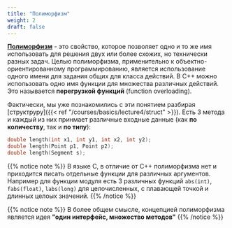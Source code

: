 ```yaml
---
title: "Полиморфизм"
weight: 2
draft: false
---
```


[**Полиморфизм**](https://en.wikipedia.org/wiki/Polymorphism_(computer_science)) - это свойство, которое позволяет одно и то же имя использовать для решения двух или более схожих, но технически разных задач. Целью полиморфизма, применительно к объектно-ориентированному программированию, является использование одного имени для задания общих для класса действий. В С++ можно использовать одно имя функции для множества различных действий. Это называется **перегрузкой функций** (function overloading).

Фактически, мы уже познакомились с эти понятием разбирая [структруру]({{< ref "/courses/basics/lecture4/struct" >}}). Есть 3 метода и каждый из них принмает различные входные данные (как **по количеству**, так и **по типу**):
```cpp
double length(int x1, int y1, int x2, int y2);
double length(Point p1, Point p2);
double length(Segment s);
```

{{% notice note %}}
В языке C, в отличие от C++ полиморфизма нет и приходится писать отдельные функции для различных аргументов. Например для функции модуля есть 3 различных функций `abs(int)`, `fabs(float)`, `labs(long)` для целочисленных, с плавающей точкой и длинных целоых значений.
{{% /notice %}}

{{% notice note %}}
В более общем смысле, концепцией полиморфизма является идея **"один интерфейс, множество методов"**
{{% /notice %}}
